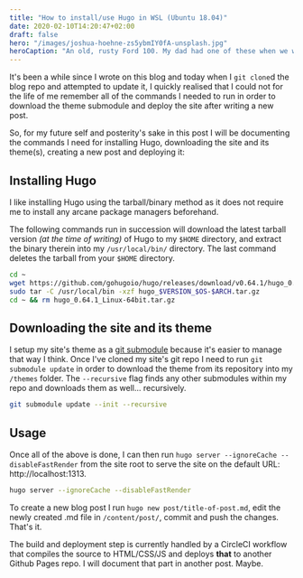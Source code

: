 ```yaml
---
title: "How to install/use Hugo in WSL (Ubuntu 18.04)"
date: 2020-02-10T14:20:47+02:00
draft: false
hero: "/images/joshua-hoehne-zs5ybmIY0fA-unsplash.jpg"
heroCaption: "An old, rusty Ford 100. My dad had one of these when we were growing up. He still does I think."
---
```


It's been a while since I wrote on this blog and today when I `git clone`d the blog repo and attempted to update it, I quickly realised that I could not for the life of me remember all of the commands I needed to run in order to download the theme submodule and deploy the site after writing a new post.

So, for my future self and posterity's sake in this post I will be documenting the commands I need for installing Hugo, downloading the site and its theme(s), creating a new post and deploying it:

## Installing Hugo

I like installing Hugo using the tarball/binary method as it does not require me to install any arcane package managers beforehand.

The following commands run in succession will download the latest tarball version _(at the time of writing)_ of Hugo to my `$HOME` directory, and extract the binary therein into my `/usr/local/bin/` directory. The last command deletes the tarball from your `$HOME` directory.

```bash
cd ~
wget https://github.com/gohugoio/hugo/releases/download/v0.64.1/hugo_0.64.1_Linux-64bit.tar.gz
sudo tar -C /usr/local/bin -xzf hugo_$VERSION_$OS-$ARCH.tar.gz
cd ~ && rm hugo_0.64.1_Linux-64bit.tar.gz
```

## Downloading the site and its theme

I setup my site's theme as a [git submodule](https://git-scm.com/book/en/v2/Git-Tools-Submodules) because it's easier to manage that way I think. Once I've cloned my site's git repo I need to run `git submodule update` in order to download the theme from its repository into my `/themes` folder. The `--recursive` flag finds any other submodules within my repo and downloads them as well... recursively.

```bash
git submodule update --init --recursive
```

## Usage

Once all of the above is done, I can then run `hugo server --ignoreCache --disableFastRender` from the site root to serve the site on the default URL: http://localhost:1313.

```bash
hugo server --ignoreCache --disableFastRender
```

To create a new blog post I run `hugo new post/title-of-post.md`, edit the newly created .md file in `/content/post/`, commit and push the changes. That's it.

The build and deployment step is currently handled by a CircleCI workflow that compiles the source to HTML/CSS/JS and deploys **that** to another Github Pages repo. I will document that part in another post. Maybe.
